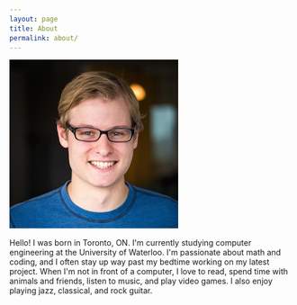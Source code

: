 ```yaml
---
layout: page
title: About
permalink: about/
---
```


![Here I am!](/assets/me_small.png)

Hello! I was born in Toronto, ON. I'm currently studying computer engineering at
the University of Waterloo. I'm passionate about math and coding, and I often
stay up way past my bedtime working on my latest project. When I'm not in front
of a computer, I love to read, spend time with animals and friends, listen to
music, and play video games. I also enjoy playing jazz, classical, and rock
guitar.
